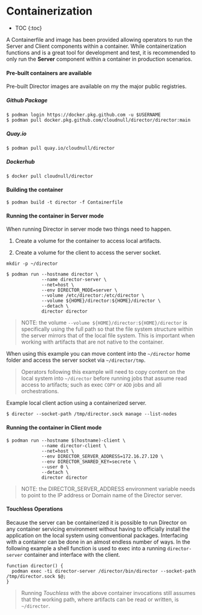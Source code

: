 # Containerization

* TOC
{:toc}

A Containerfile and image has been provided allowing operators to run the
Server and Client components within a container. While containerization
functions and is a great tool for development and test, it is recommended
to only run the **Server** component within a container in production scenarios.

#### Pre-built containers are available

Pre-built Director images are available on my the major public registries.

##### Github Package

``` shell
$ podman login https://docker.pkg.github.com -u $USERNAME
$ podman pull docker.pkg.github.com/cloudnull/director/director:main
```

##### Quay.io

``` shell
$ podman pull quay.io/cloudnull/director
```

##### Dockerhub

``` shell
$ docker pull cloudnull/director
```

#### Building the container

``` shell
$ podman build -t director -f Containerfile
```

#### Running the container in Server mode

When running Director in server mode two things need to happen.

1. Create a volume for the container to access local artifacts.

2. Create a volume for the client to access the server socket.

``` shell
mkdir -p ~/director

$ podman run --hostname director \
             --name director-server \
             --net=host \
             --env DIRECTOR_MODE=server \
             --volume /etc/director:/etc/director \
             --volume ${HOME}/director:${HOME}/director \
             --detach \
             director director
```

> NOTE: the volume `--volume ${HOME}/director:${HOME}/director` is specifically
  using the full path so that the file system structure within the server mirrors
  that of the local file system. This is important when working with artifacts
  that are not native to the container.

When using this example you can move content into the `~/director` home folder
and access the server socket via `~/director/tmp`.

> Operators following this example will need to copy content on the local
  system into `~/director` before running jobs that assume read access to
  artifacts; such as exec `COPY` or `ADD` jobs and all orchestrations.

Example local client action using a containerized server.

``` shell
$ director --socket-path /tmp/director.sock manage --list-nodes
```

#### Running the container in Client mode

``` shell
$ podman run --hostname $(hostname)-client \
             --name director-client \
             --net=host \
             --env DIRECTOR_SERVER_ADDRESS=172.16.27.120 \
             --env DIRECTOR_SHARED_KEY=secrete \
             --user 0 \
             --detach \
             director director
```

> NOTE: the DIRECTOR_SERVER_ADDRESS environment variable needs to point to the
  IP address or Domain name of the Director server.

#### Touchless Operations

Because the server can be containerized it is possible to run Director on any
container servicing environment without having to officially install the
application on the local system using conventional packages. Interfacing with a
container can be done in an almost endless number of ways. In the following
example a shell function is used to exec into a running `director-server`
container and interface with the client.

``` shell
function director() {
  podman exec -ti director-server /director/bin/director --socket-path /tmp/director.sock $@;
}
```

> Running *Touchless* with the above container invocations still assumes that
  the working path, where artifacts can be read or written, is `~/director`.
